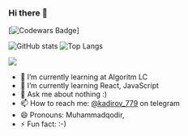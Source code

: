 ### Hi there 👋

[![Codewars Badge](https://www.codewars.com/users/Zohirshoh711/badges/large)]

<!--![azamjonbro's github stats](https://github-readme-stats.vercel.app/api?username=azamjonbro&show_icons=true&theme=default)-->
![GitHub stats](https://github-readme-stats.vercel.app/api?username=zohirshoh711&count_private=true&show_icons=true&line_height=40&theme=holi)
![Top Langs](https://github-readme-stats.vercel.app/api/top-langs/?username=zohirshoh711&langs_count=5&hide=html,cmake&theme=holi)


<!-- [![Harlok's WakaTime stats](https://github-readme-stats.vercel.app/api/wakatime?username=azamjonbro)](https://github.com/anuraghazra/github-readme-stats)  -->

![](https://komarev.com/ghpvc/?username=zohirshoh711&color=blue&theme=onedark)

- 🔭 I’m currently learning at Algoritm LC
- 🌱 I’m currently learning React, JavaScript
- 💬 Ask me about nothing :)
- 📫 How to reach me: [@kadirov_779](https://t.me/tasks779) on telegram
- 😄 Pronouns: Muhammadqodir,
- ⚡️ Fun fact: :-)

<a href="https://github.com/muhammadqodir779">
<!--   <img src="https://spotify-readme-vodiylik.vercel.app/api?scan=true&theme=light&spin=0" alt="Current Spotify Song"> -->
</a>
